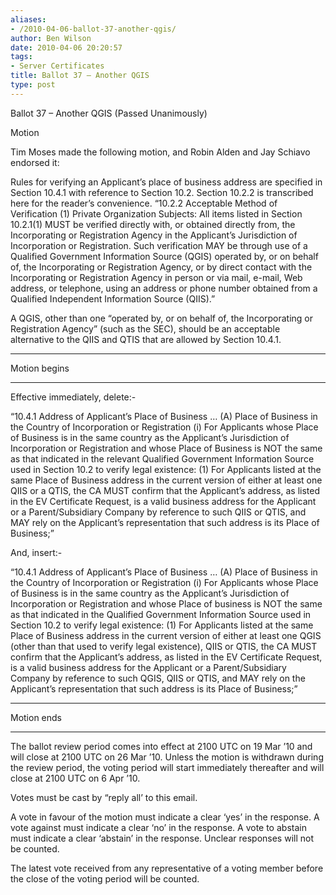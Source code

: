```yaml
---
aliases:
- /2010-04-06-ballot-37-another-qgis/
author: Ben Wilson
date: 2010-04-06 20:20:57
tags:
- Server Certificates
title: Ballot 37 – Another QGIS
type: post
---
```


Ballot 37 – Another QGIS (Passed Unanimously)

Motion

Tim Moses made the following motion, and Robin Alden and Jay Schiavo endorsed it:

Rules for verifying an Applicant’s place of business address are specified in Section 10.4.1 with reference to Section 10.2. Section 10.2.2 is transcribed here for the reader’s convenience. “10.2.2 Acceptable Method of Verification (1) Private Organization Subjects: All items listed in Section 10.2.1(1) MUST be verified directly with, or obtained directly from, the Incorporating or Registration Agency in the Applicant’s Jurisdiction of Incorporation or Registration. Such verification MAY be through use of a Qualified Government Information Source (QGIS) operated by, or on behalf of, the Incorporating or Registration Agency, or by direct contact with the Incorporating or Registration Agency in person or via mail, e-mail, Web address, or telephone, using an address or phone number obtained from a Qualified Independent Information Source (QIIS).”

A QGIS, other than one “operated by, or on behalf of, the Incorporating or Registration Agency” (such as the SEC), should be an acceptable alternative to the QIIS and QTIS that are allowed by Section 10.4.1.

______________________________________________________________________

Motion begins

______________________________________________________________________

Effective immediately, delete:-

“10.4.1 Address of Applicant’s Place of Business … (A) Place of Business in the Country of Incorporation or Registration (i) For Applicants whose Place of Business is in the same country as the Applicant’s Jurisdiction of Incorporation or Registration and whose Place of Business is NOT the same as that indicated in the relevant Qualified Government Information Source used in Section 10.2 to verify legal existence: (1) For Applicants listed at the same Place of Business address in the current version of either at least one QIIS or a QTIS, the CA MUST confirm that the Applicant’s address, as listed in the EV Certificate Request, is a valid business address for the Applicant or a Parent/Subsidiary Company by reference to such QIIS or QTIS, and MAY rely on the Applicant’s representation that such address is its Place of Business;”

And, insert:-

“10.4.1 Address of Applicant’s Place of Business … (A) Place of Business in the Country of Incorporation or Registration (i) For Applicants whose Place of Business is in the same country as the Applicant’s Jurisdiction of Incorporation or Registration and whose Place of business is NOT the same as that indicated in the Qualified Government Information Source used in Section 10.2 to verify legal existence: (1) For Applicants listed at the same Place of Business address in the current version of either at least one QGIS (other than that used to verify legal existence), QIIS or QTIS, the CA MUST confirm that the Applicant’s address, as listed in the EV Certificate Request, is a valid business address for the Applicant or a Parent/Subsidiary Company by reference to such QGIS, QIIS or QTIS, and MAY rely on the Applicant’s representation that such address is its Place of Business;”

______________________________________________________________________

Motion ends

______________________________________________________________________

The ballot review period comes into effect at 2100 UTC on 19 Mar ’10 and will close at 2100 UTC on 26 Mar ’10. Unless the motion is withdrawn during the review period, the voting period will start immediately thereafter and will close at 2100 UTC on 6 Apr ’10.

Votes must be cast by “reply all’ to this email.

A vote in favour of the motion must indicate a clear ‘yes’ in the response. A vote against must indicate a clear ‘no’ in the response. A vote to abstain must indicate a clear ‘abstain’ in the response. Unclear responses will not be counted.

The latest vote received from any representative of a voting member before the close of the voting period will be counted.